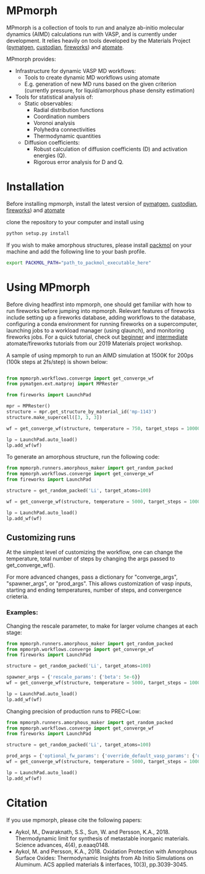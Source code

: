 # MPmorph

MPmorph is a collection of tools to run and analyze ab-initio molecular dynamics (AIMD) calculations run with VASP, 
and is currently under development.
It relies heavily on tools developed by the Materials Project ([pymatgen](http://www.pymatgen.org), 
[custodian](https://github.com/materialsproject/custodian), 
[fireworks](https://github.com/materialsproject/fireworks)) and [atomate](https://github.com/hackingmaterials/atomate).

MPmorph provides:
* Infrastructure for dynamic VASP MD workflows:
  * Tools to create dynamic MD workflows using atomate
  * E.g. generation of new MD runs based on the given criterion (currently pressure, for liquid/amorphous phase density estimation)
* Tools for statistical analysis of:
  * Static observables:
    * Radial distribution functions
    * Coordination numbers
    * Voronoi analysis
    * Polyhedra connectivities
    * Thermodynamic quantities
  * Diffusion coefficients:  
    * Robust calculation of diffusion coefficients (D) and activation energies (Q).
    * Rigorous error analysis for D and Q.

# Installation

Before installing mpmorph, install the latest version of [pymatgen](http://www.pymatgen.org), 
[custodian](https://github.com/materialsproject/custodian), 
[fireworks](https://github.com/materialsproject/fireworks)) and [atomate](https://github.com/hackingmaterials/atomate)

clone the repository to your computer and install using 
```bash
python setup.py install
```

If you wish to make amorphous structures, please install [packmol](http://m3g.iqm.unicamp.br/packmol/home.shtml) on your machine and add the following line to your bash profile. 
```bash
export PACKMOL_PATH="path_to_packmol_executable_here"
```

# Using MPmorph
Before diving headfirst into mpmorph, one should get familiar with how to run fireworks before jumping into mpmorph. Relevant features of fireworks include setting up a fireworks database, adding workflows to the database, configuring a conda environment for running fireworks on a supercomputer, launching jobs to a workload manager (using qlaunch), and monitoring fireworks jobs. For a quick tutorial, check out [beginner](https://www.youtube.com/watch?v=-MalOMJt34U) and [intermediate](https://www.youtube.com/watch?v=zYA_BbKwVO4) atomate/fireworks tutorials from our 2019 Materials project workshop. 

A sample of using mpmorph to run an AIMD simulation at 1500K for 200ps (100k steps at 2fs/step) is shown below:

```python

from mpmorph.workflows.converge import get_converge_wf
from pymatgen.ext.matproj import MPRester

from fireworks import LaunchPad

mpr = MPRester()
structure = mpr.get_structure_by_material_id('mp-1143')
structure.make_supercell([3, 3, 3])

wf = get_converge_wf(structure, temperature = 750, target_steps = 100000)

lp = LaunchPad.auto_load()
lp.add_wf(wf)
```

To generate an amorphous structure, run the following code:

```python
from mpmorph.runners.amorphous_maker import get_random_packed
from mpmorph.workflows.converge import get_converge_wf
from fireworks import LaunchPad

structure = get_random_packed('Li', target_atoms=100)

wf = get_converge_wf(structure, temperature = 5000, target_steps = 10000)

lp = LaunchPad.auto_load()
lp.add_wf(wf)
```

## Customizing runs
At the simplest level of customizing the workflow, one can change the temperature, total number of steps by changing the args passed to get_converge_wf().

For more advanced changes, pass a dictionary for "converge_args", "spawner_args", or "prod_args". This allows customization of vasp inputs, starting and ending temperatures, number of steps, and convergence crieteria.

### Examples:

Changing the rescale parameter, to make for larger volume changes at each stage:
```python
from mpmorph.runners.amorphous_maker import get_random_packed
from mpmorph.workflows.converge import get_converge_wf
from fireworks import LaunchPad

structure = get_random_packed('Li', target_atoms=100)

spawner_args = {'rescale_params': {'beta': 5e-6}}
wf = get_converge_wf(structure, temperature = 5000, target_steps = 10000, spawner_args=spawner_args)

lp = LaunchPad.auto_load()
lp.add_wf(wf)
```

Changing precision of production runs to PREC=Low:
```python
from mpmorph.runners.amorphous_maker import get_random_packed
from mpmorph.workflows.converge import get_converge_wf
from fireworks import LaunchPad

structure = get_random_packed('Li', target_atoms=100)

prod_args = {'optional_fw_params': {'override_default_vasp_params': {'user_incar_settings': {'PREC': 'Normal'}}}}
wf = get_converge_wf(structure, temperature = 5000, target_steps = 10000, prod_args = prod_args)

lp = LaunchPad.auto_load()
lp.add_wf(wf)
```


# Citation

If you use mpmorph, please cite the following papers:
 * Aykol, M., Dwaraknath, S.S., Sun, W. and Persson, K.A., 2018. Thermodynamic limit for synthesis of metastable inorganic materials. Science advances, 4(4), p.eaaq0148.
 * Aykol, M. and Persson, K.A., 2018. Oxidation Protection with Amorphous Surface Oxides: Thermodynamic Insights from Ab Initio Simulations on Aluminum. ACS applied materials & interfaces, 10(3), pp.3039-3045.
